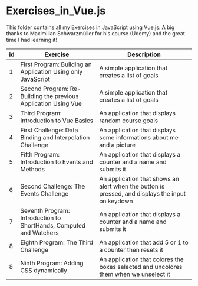 # Exercises_in_Vue.js

This folder contains all my Exercises in JavaScript using Vue.js. 
A big thanks to Maximilian Schwarzmüller for his course (Udemy) and the great time I had learning it!

<table>
  <thead>
    <tr>
      <th>id</th>
      <th>Exercise</th>
      <th>Description</th>
    </tr>
  </thead>
  <tbody>
    <tr>
      <td>1</td>
      <td>First Program: Building an Application Using only JavaScript</td>
      <td> A simple application that creates a list of goals </td>
    </tr>
    <tr>
      <td>2</td>
      <td>Second Program: Re-Building the previous Application Using Vue</td>
      <td> A simple application that creates a list of goals </td>
    </tr>
    <tr>
      <td>3</td>
      <td>Third Program: Introduction to Vue Basics</td>
      <td> An application that displays random course goals </td>
    </tr>
    <tr>
      <td>4</td>
      <td>First Challenge: Data Binding and Interpolation Challenge</td>
      <td> An application that displays some informations about me and a picture </td>
    </tr>
     <tr>
      <td>5</td>
      <td>Fifth Program: Introduction to Events and Methods</td>
      <td> An application that displays a counter and a name and submits it </td>
    </tr>
    <tr>
      <td>6</td>
      <td>Second Challenge: The Events Challenge</td>
      <td> An application that shows an alert when the button is pressed, and displays the input on keydown</td>
    </tr>
    <tr>
      <td>7</td>
      <td>Seventh Program: Introduction to ShortHands, Computed and Watchers</td>
      <td> An application that displays a counter and a name and submits it </td>
    </tr>
     <tr>
      <td>8</td>
      <td>Eighth Program: The Third Challenge</td>
      <td> An application that add 5 or 1 to a counter then resets it </td>
    </tr>
      <tr>
      <td>8</td>
      <td>Ninth Program: Adding CSS dynamically</td>
      <td> An application that colores the boxes selected and uncolores them when we unselect it </td>
    </tr>
  </tbody>
</table>
